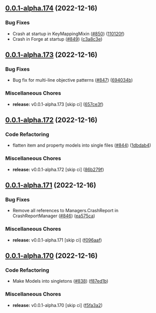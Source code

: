 ## [0.0.1-alpha.174](https://github.com/Wynntils/Artemis/compare/v0.0.1-alpha.173...v0.0.1-alpha.174) (2022-12-16)


### Bug Fixes

* Crash at startup in KeyMappingMixin ([#850](https://github.com/Wynntils/Artemis/issues/850)) ([110120f](https://github.com/Wynntils/Artemis/commit/110120f86989e81fffaf9bb2f03e830bea84f974))
* Crash in Forge at startup ([#849](https://github.com/Wynntils/Artemis/issues/849)) ([c3a8c3e](https://github.com/Wynntils/Artemis/commit/c3a8c3e90947123f637297249d97904bb14f6c3b))

## [0.0.1-alpha.173](https://github.com/Wynntils/Artemis/compare/v0.0.1-alpha.172...v0.0.1-alpha.173) (2022-12-16)


### Bug Fixes

* Bug fix for multi-line objective patterns ([#847](https://github.com/Wynntils/Artemis/issues/847)) ([694034b](https://github.com/Wynntils/Artemis/commit/694034bfae05be1ee4a92ea0463511ddf17eb9c9))


### Miscellaneous Chores

* **release:** v0.0.1-alpha.173 [skip ci] ([657ce3f](https://github.com/Wynntils/Artemis/commit/657ce3f52e75d3e12812d1e4ef546c8057da3bad))

## [0.0.1-alpha.172](https://github.com/Wynntils/Artemis/compare/v0.0.1-alpha.171...v0.0.1-alpha.172) (2022-12-16)


### Code Refactoring

* flatten item and property models into single files ([#844](https://github.com/Wynntils/Artemis/issues/844)) ([1dbdab4](https://github.com/Wynntils/Artemis/commit/1dbdab453ef1459aa7e96f8f4aa78c1facfee9e7))


### Miscellaneous Chores

* **release:** v0.0.1-alpha.172 [skip ci] ([86b279f](https://github.com/Wynntils/Artemis/commit/86b279fb075bb112cbc124f35f6045a1be304952))

## [0.0.1-alpha.171](https://github.com/Wynntils/Artemis/compare/v0.0.1-alpha.170...v0.0.1-alpha.171) (2022-12-16)


### Bug Fixes

* Remove all references to Managers.CrashReport in CrashReportManager ([#846](https://github.com/Wynntils/Artemis/issues/846)) ([ea575ca](https://github.com/Wynntils/Artemis/commit/ea575ca6bacae39148a49a4eb7c14cfb8436109b))


### Miscellaneous Chores

* **release:** v0.0.1-alpha.171 [skip ci] ([f096aaf](https://github.com/Wynntils/Artemis/commit/f096aafa269a05ef9337bf20fe10b6369bcd28e1))

## [0.0.1-alpha.170](https://github.com/Wynntils/Artemis/compare/v0.0.1-alpha.169...v0.0.1-alpha.170) (2022-12-16)


### Code Refactoring

* Make Models into singletons ([#838](https://github.com/Wynntils/Artemis/issues/838)) ([f87ed1b](https://github.com/Wynntils/Artemis/commit/f87ed1b4c2fd5632d921fea8b94d2a3b873c7c49))


### Miscellaneous Chores

* **release:** v0.0.1-alpha.170 [skip ci] ([f5fa3a2](https://github.com/Wynntils/Artemis/commit/f5fa3a278e23c0849c10d2e1ff06a58562ad01c8))


